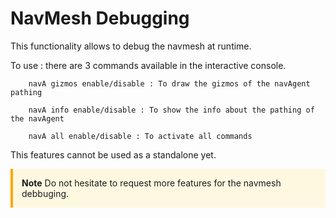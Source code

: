 
# NavMesh Debugging

This functionality allows to debug the navmesh at runtime. 

To use : there are 3 commands available in the interactive console.


```Debug Toolkit Command
    navA gizmos enable/disable : To draw the gizmos of the navAgent pathing

    navA info enable/disable : To show the info about the pathing of the navAgent

    navA all enable/disable : To activate all commands
```

This features cannot be used as a standalone yet.

<div style="border-left: 4px solid #ffa500; padding: 1em; background: #fff8e1;">
<strong>Note</strong>
Do not hesitate to request more features for the navmesh debbuging.
</div>

<div style="page-break-after: always;"></div>